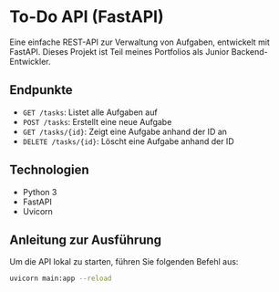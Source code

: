 # To-Do API (FastAPI)

Eine einfache REST-API zur Verwaltung von Aufgaben, entwickelt mit FastAPI. Dieses Projekt ist Teil meines Portfolios als Junior Backend-Entwickler.

## Endpunkte

- `GET /tasks`: Listet alle Aufgaben auf
- `POST /tasks`: Erstellt eine neue Aufgabe
- `GET /tasks/{id}`: Zeigt eine Aufgabe anhand der ID an
- `DELETE /tasks/{id}`: Löscht eine Aufgabe anhand der ID

## Technologien

- Python 3
- FastAPI
- Uvicorn

## Anleitung zur Ausführung

Um die API lokal zu starten, führen Sie folgenden Befehl aus:

```bash
uvicorn main:app --reload
